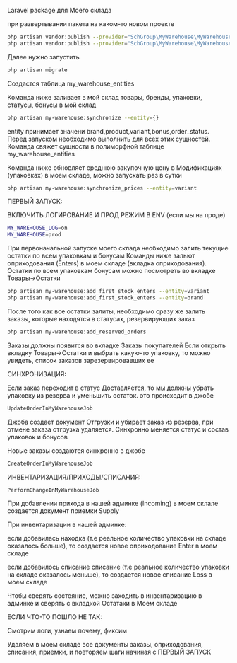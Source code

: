 Laravel package для Моего склада

при развертывании пакета на каком-то новом проекте 
```bash
php artisan vendor:publish --provider="SchGroup\MyWarehouse\MyWarehouseServiceProvider" --tag="migrations"
php artisan vendor:publish --provider="SchGroup\MyWarehouse\MyWarehouseServiceProvider" --tag="config"
```

Далее нужно запустить 
```bash
php artisan migrate
```
Создастся таблица my_warehouse_entities

Команда ниже заливает в мой склад товары, бренды, упаковки, статусы, бонусы в мой склад
```bash
php artisan my-warehouse:synchronize --entity={}
```
entity принимает значени brand,product,variant,bonus,order_status.
Перед запуском необходимо выполнить для всех этих сущностей.
Команда свяжет сущности в полиморфной таблице my_warehouse_entities

Команда ниже обновляет среднюю закупочную цену в Модификациях (упаковках) в моем складе, можно запускать раз в сутки
```bash
php artisan my-warehouse:synchronize_prices --entity=variant
```

ПЕРВЫЙ ЗАПУСК:

ВКЛЮЧИТЬ ЛОГИРОВАНИЕ И ПРОД РЕЖИМ В ENV (если мы на проде)
```bash
MY_WAREHOUSE_LOG=on
MY_WAREHOUSE=prod
```

При первоначальной запуске моего склада необходимо залить текущие остатки по всем упаковкам и бонусам
Команды ниже зальют оприходования (Enters) в моем складе (вкладка оприходования).
Остатки по всем упаковкам бонусам можно посмотреть во вкладке Товары->Остатки
```bash
php artisan my-warehouse:add_first_stock_enters --entity=variant
php artisan my-warehouse:add_first_stock_enters --entity=brand
```

После того как все остатки залиты, необходимо сразу же залить заказы, которые находятся в статусах, резервирующих заказ 

```bash
php artisan my-warehouse:add_reserved_orders
```
Заказы должны появится во вкладке Заказы покупателей
Если открыть вкладку Товары->Остатки и выбрать какую-то упаковку, то можно увидеть, список заказов зарезервировавших ее


СИНХРОНИЗАЦИЯ:

Если заказ переходит в статус Доставляется, то мы должны убрать упаковку из резерва и уменьшить остаток.
это происходит в джобе
```bash
UpdateOrderInMyWarehouseJob
```
Джоба создает документ Отгрузки и убирает заказ из резерва, при отмене заказа отгрузка удаляется.
Синхронно меняется статус и состав упаковок и бонусов

Новые заказы создаются синхронно в джобе
```bash
CreateOrderInMyWarehouseJob
```

ИНВЕНТАРИЗАЦИЯ/ПРИХОДЫ/СПИСАНИЯ:

```bash
PerformChangeInMyWarehouseJob
```
При добавлении прихода в нашей админке (Incoming) в моем склале создается документ приемки Supply

При инвентаризации в нашей админке: 

если добавилась находка (т.е реальное количество упаковки на складе оказалось больше), 
то создается новое оприходование Enter в моем складе

если добавилось списание списание (т.е реальное количество упаковки на складе оказалось меньше), 
то создается новое списание Loss в моем складе

Чтобы сверять состояние, можно заходить в инвентаризацию в админке и сверять с вкладкой Остатаки в Моем складе 

ЕСЛИ ЧТО-ТО ПОШЛО НЕ ТАК:

Смотрим логи, узнаем почему, фиксим

Удаляем в моем складе все документы заказы, оприходования, списания, приемки, и повторяем шаги начиная с ПЕРВЫЙ ЗАПУСК


